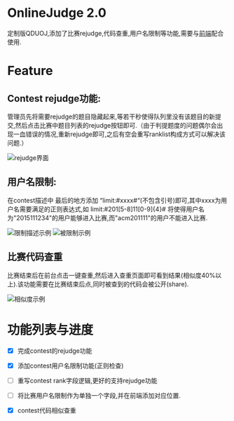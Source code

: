 # OnlineJudge 2.0

定制版QDUOJ,添加了比赛rejudge,代码查重,用户名限制等功能,需要与[前端](https://github.com/ExpMango/OnlineJudgeFE)配合使用.

# Feature

## Contest rejudge功能:

管理员先将需要rejudge的题目隐藏起来,等若干秒使得队列里没有该题目的新提交,然后点击比赛中题目列表的rejudge按钮即可.（由于判提题度的问题偶尔会出现一血错误的情况,重新rejudge即可,之后有空会重写ranklist构成方式可以解决该问题.）

![rejudge界面][1]


## 用户名限制: 

在contest描述中 最后的地方添加 “limit:#xxxx#“(不包含引号)即可,其中xxxx为用户名需要满足的正则表达式,如 limit:#201[5-8]11[0-9]{4}# 将使得用户名为"2015111234"的用户能够进入比赛,而"acm201111"的用户不能进入比赛.

![限制描述示例][2]
![被限制示例][3]

## 比赛代码查重

比赛结束后在前台点击一键查重,然后进入查重页面即可看到结果(相似度40%以上).该功能需要在比赛结束后点,同时被查到的代码会被公开(share).

![相似度示例][4]

# 功能列表与进度

- [x] 完成contest的rejudge功能
- [x] 添加contest用户名限制功能(正则检查)
- [ ] 重写contest rank字段逻辑,更好的支持rejudge功能
- [ ] 将比赛用户名限制作为单独一个字段,并在前端添加对应位置.
- [x] contest代码相似查重 



  [1]: https://raw.githubusercontent.com/HandsomeHow/OnlineJudge/master/docs/rejudge_in_contest.png
  [2]: https://raw.githubusercontent.com/HandsomeHow/OnlineJudge/master/docs/limit_example.png
  [3]: https://raw.githubusercontent.com/HandsomeHow/OnlineJudge/master/docs/limit_result.png
  [4]: https://raw.githubusercontent.com/HandsomeHow/OnlineJudge/master/docs/similar_check.png
